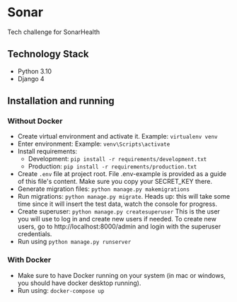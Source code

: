 # Sonar

Tech challenge for SonarHealth

## Technology Stack

-   Python 3.10
-   Django 4

## Installation and running

### Without Docker

- Create virtual environment and activate it. Example: `virtualenv venv`
- Enter environment: Example: `venv\Scripts\activate`
- Install requirements:
    -   Development: `pip install -r requirements/development.txt`
    -   Production: `pip install -r requirements/production.txt`
- Create `.env` file at project root. File .env-example is provided as a guide of this file's content.
Make sure you copy your SECRET_KEY there.
- Generate migration files: `python manage.py makemigrations`
- Run migrations: `python manage.py migrate`. Heads up: this will take some time since it will
insert the test data, watch the console for progress.
- Create superuser: `python manage.py createsuperuser`
This is the user you will use to log in and create new users if needed.
To create new users, go to http://localhost:8000/admin and login with the superuser credentials.
- Run using `python manage.py runserver`

### With Docker

-   Make sure to have Docker running on your system (in mac or windows, you should have docker desktop running).
-   Run using: `docker-compose up`
